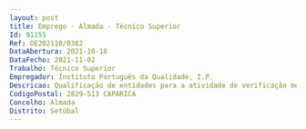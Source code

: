 ```yaml
--- 
layout: post
title: Emprego - Almada - Técnico Superior
Id: 91155
Ref: OE202110/0382
DataAbertura: 2021-10-18
DataFecho: 2021-11-02
Trabalho: Técnico Superior
Empregador: Instituto Português da Qualidade, I.P.
Descricao: Qualificação de entidades para a atividade de verificação metrológica e do acompanhamento, gestão e supervisão da atividade das entidades qualificadas, destacando  se, entre outras, as seguintes funções Gerir o processo de qualificação e acompanhamento de entidades para a atividade de verificaçãometrológica Acompanhar, gerir e supervisionar a atividade das entidades qualificadas através da realização de auditorias a R I, SMM, SCM e OVM Acompanhar os ensaios de controlo metrológico legal, efetuados nas respetivas entidades qualificadas Preparar e elaborar pareceres sobre a aplicação da legislação metrológica a nível nacional Participar na elaboração de propostas de revisão da regulamentação metrológica a nível nacional e acompanhar a produção regulamentar e normativa nesta matéria a nível europeu e internacional, auscultando as entidades intervenientes no controlo metrológico.
CodigoPostal: 2829-513 CAPARICA
Concelho: Almada
Distrito: Setúbal
--- 
```

